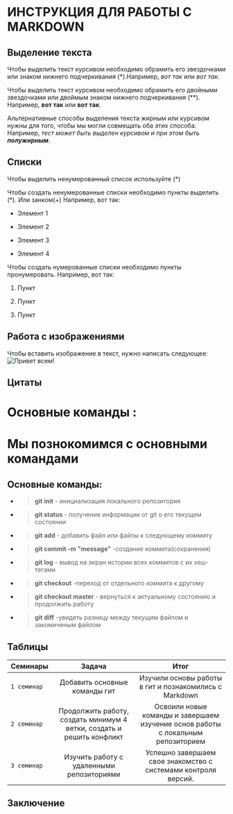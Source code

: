 #   ИНСТРУКЦИЯ ДЛЯ РАБОТЫ С MARKDOWN


## Выделение текста

Чтобы выделить текст курсивом необходимо обрамить его  звездочками или  знаком нижнего подчеркивания (*).Например, *вот так* или _вот так_.

Чтобы выделить текст курсивом необходимо обрамить его двойными звездочками или двоймым знаком нижнего подчеркивания (**). Например, **вот так** или __вот так__.

Альтернативные способы выделения текста жирным или курсивом нужны для того, чтобы мы могли совмещать оба этих способа. Например, _тест может быть выделен курсивом и при этом быть **полужирным**_.

## Списки 
Чтобы выделить ненумерованный список используйте (*)

Чтобы создать ненумерованные списки необходимо пункты выделить (*). Или занком(+) Например, вот так:

* Элемент 1

* Элемент 2

* Элемент 3

+ Элемент 4

Чтобы создать нумерованные списки необходимо пункты пронумеровать. Например, вот так:

1. Пункт

2. Пункт

3. Пункт


## Работа с изображениями

Чтобы вставить изображение в текст, нужно написать следующее:
![Привет всем!](M_3IiD0kTfw.jpg)

## Цитаты
# Основные команды :
Мы познокомимся с основными командами
=====================
Основные команды:
------------------
 * >**git init** - инициализация локального репозитория 

* >**git status** - получение информации от git о его текущем состоянии

* >**git add** - добавить файл или файлы к следующему коммиту 

* >**git commit -m "message"** -создание коммита(сохранения)

* >**git log** - вывод на экран истории всех коммитов с их хеш-тегами

* >**git checkout** -переход от отдельного коммита к другому

* >**git checkout master** - вернуться к актуальному состоянию и продолжить работу

* >**git diff** -увидеть разницу между текущим файлом и закомиченым файлом

## Таблицы
Семинары | Задача | Итог 
| ------ |:------:| :-----:|
| `1 семинар`| Добавить основные команды гит | Изучили основы работы в гит и познакомились с Markdown |
| `2 семинар`| Продолжить работу, создать минимум 4 ветки, создать и решить конфликт| Освоили новые команды и завершаем изучение основ работы с локальным репозиторием |
|`3 семинар`| Изучить работу с удаленными репозиториями | Успешно завершаем свое знакомство с системами контроля версий. |

## Заключение
